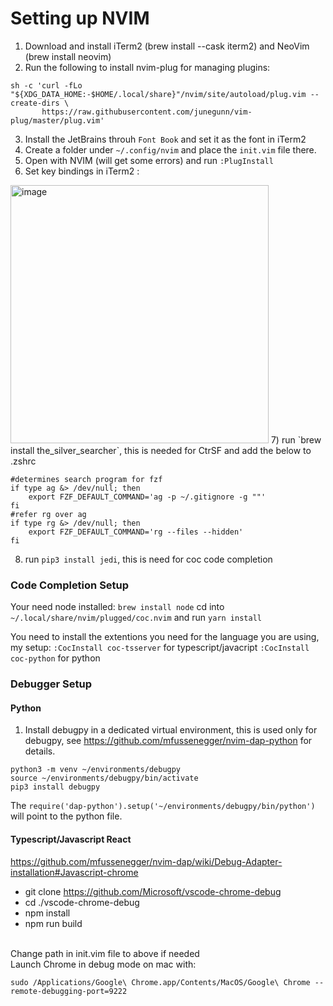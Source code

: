 # Setting up NVIM
1) Download and install iTerm2 (brew install --cask iterm2) and NeoVim (brew install neovim)
2) Run the following to install nvim-plug for managing plugins:
```
sh -c 'curl -fLo "${XDG_DATA_HOME:-$HOME/.local/share}"/nvim/site/autoload/plug.vim --create-dirs \
       https://raw.githubusercontent.com/junegunn/vim-plug/master/plug.vim'
```
3) Install the JetBrains throuh `Font Book` and set it as the font in iTerm2
4) Create a folder under ```~/.config/nvim``` and place the ```init.vim``` file there.
5) Open with NVIM (will get some errors) and run ```:PlugInstall```
6) Set key bindings in iTerm2 :
<img width="413" alt="image" src="https://user-images.githubusercontent.com/16506713/201479613-dec9c091-431e-4d41-a95a-b32d621dbb2e.png">
7) run `brew install the_silver_searcher`, this is needed for CtrSF and add the below to .zshrc

```
#determines search program for fzf
if type ag &> /dev/null; then
    export FZF_DEFAULT_COMMAND='ag -p ~/.gitignore -g ""'
fi
#refer rg over ag
if type rg &> /dev/null; then
    export FZF_DEFAULT_COMMAND='rg --files --hidden'
fi
```


8) run `pip3 install jedi`, this is need for coc code completion

### Code Completion Setup
Your need node installed:
```brew install node```
cd into  ```~/.local/share/nvim/plugged/coc.nvim``` and run ```yarn install```

You need to install the extentions you need for the language you are using, my setup:
```:CocInstall coc-tsserver``` for typescript/javacript
```:CocInstall coc-python``` for python

### Debugger Setup
#### Python
1) Install debugpy in a dedicated virtual environment, this is used only for debugpy, see https://github.com/mfussenegger/nvim-dap-python for details.
```
python3 -m venv ~/environments/debugpy
source ~/environments/debugpy/bin/activate
pip3 install debugpy
```

The ```require('dap-python').setup('~/environments/debugpy/bin/python')``` will point to the python file.

#### Typescript/Javascript React
https://github.com/mfussenegger/nvim-dap/wiki/Debug-Adapter-installation#Javascript-chrome
- git clone https://github.com/Microsoft/vscode-chrome-debug
- cd ./vscode-chrome-debug
- npm install
- npm run build

<br />Change path in init.vim file to above if needed
<br />Launch Chrome in debug mode on mac with:
```
sudo /Applications/Google\ Chrome.app/Contents/MacOS/Google\ Chrome --remote-debugging-port=9222
```
